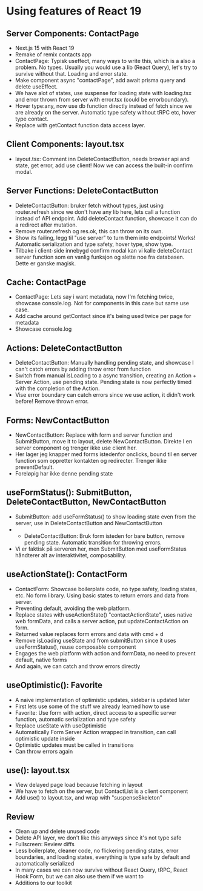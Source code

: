 # Using features of React 19

## Server Components: ContactPage

- Next.js 15 with React 19
- Remake of remix contacts app
- ContactPage: Typisk useffect, many ways to write this, which is a also a problem. No types. Usually you would use a lib (React Query), let's try to survive without that. Loading and error state.
- Make component async "contactPage", add await prisma query and delete useEffect.
- We have alot of states, use suspense for loading state with loading.tsx and error thrown from server with error.tsx (could be errorboundary).
- Hover type:any, now use db function directly instead of fetch since we are already on the server. Automatic type safety without tRPC etc, hover type contact.
- Replace with getContact function data access layer.

## Client Components: layout.tsx

- layout.tsx: Comment inn DeleteContactButton, needs browser api and state, get error, add use client! Now we can access the built-in confirm modal.

## Server Functions: DeleteContactButton

- DeleteContactButton: bruker fetch without types, just using router.refresh since we don't have any lib here, lets call a function instead of API endpoint. Add deleteContact function, showcase it can do a redirect after mutation.
- Remove router.refresh og res.ok, this can throw on its own.
- Show its failing, legg til "use server" to turn them into endpoints! Works! Automatic serialization and type safety, hover type, show type.
- Tilbake i client-side innebygd confirm modal kan vi kalle deleteContact server function som en vanlig funksjon og slette noe fra databasen. Dette er ganske magisk.

## Cache: ContactPage

- ContactPage: Lets say i want metadata, now I'm fetching twice, showcase console.log. Not for components in this case but same use case.
- Add cache around getContact since it's being used twice per page for metadata
- Showcase console.log

## Actions: DeleteContactButton

- DeleteContactButton: Manually handling pending state, and showcase I can't catch errors by adding throw error from function
- Switch from manual isLoading to a async transition, creating an Action + Server Action, use pending state. Pending state is now perfectly timed with the completion of the Action.
- Vise error boundary can catch errors since we use action, it didn't work before! Remove thrown error.

## Forms: NewContactButton

- NewContactButton: Replace with form and server function and SubmitButton, move it to layout, delete NewContactButton. Direkte I en server component og trenger ikke use client her.
- Her lager jeg knapper med forms istedenfor onclicks, bound til en server function som oppretter kontakten og redirecter. Trenger ikke preventDefault.
- Foreløpig har ikke denne pending state

## useFormStatus(): SubmitButton, DeleteContactButton, NewContactButton

- SubmitButton: add useFormStatus() to show loading state even from the server, use in DeleteContactButton and NewContactButton
- - DeleteContactButton: Bruk form isteden for bare button, remove pending state. Automatic transition for throwing errors.
- Vi er faktisk på serveren her, men SubmitButton med useFormStatus håndterer alt av interaktivitet, composability.

## useActionState(): ContactForm

- ContactForm: Showcase boilerplate code, no type safety, loading states, etc. No form library. Using basic states to return errors and data from server.
- Preventing default, avoiding the web platform.
- Replace states with useActionState() "contactActionState", uses native web formData, and calls a server action, put updateContactAction on form.
- Returned value replaces form errors and data with cmd + d
- Remove isLoading useState and from submitButton since it uses useFormStatus(), reuse composable component
- Engages the web platform with action and formData, no need to prevent default, native forms
- And again, we can catch and throw errors directly

## useOptimistic(): Favorite

- A naive implementation of optimistic updates, sidebar is updated later
- First lets use some of the stuff we already learned how to use
- Favorite: Use form with action, direct access to a specific server function, automatic serialization and type safety
- Replace useState with useOptimistic
- Automatically Form Server Action wrapped in transition, can call optimistic update inside
- Optimistic updates must be called in transitions
- Can throw errors again

## use(): layout.tsx

- View delayed page load because fetching in layout
- We have to fetch on the server, but ContactList is a client component
- Add use() to layout.tsx, and wrap with "suspenseSkeleton"

## Review

- Clean up and delete unused code
- Delete API layer, we don't like this anyways since it's not type safe
- Fullscreen: Review diffs
- Less boilerplate, cleaner code, no flickering pending states, error boundaries, and loading states, everything is type safe by default and automatically serialized
- In many cases we can now survive without React Query, tRPC, React Hook Form, but we can also use them if we want to
- Additions to our toolkit
